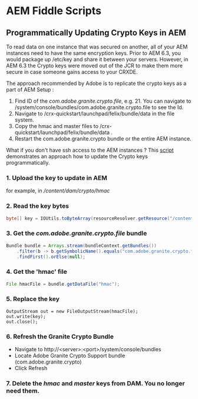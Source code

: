 # AEM Fiddle Scripts

## Programmatically Updating Crypto Keys in AEM

To read data on one instance that was secured on another, all of your AEM instances need to have the same encryption keys. Prior to AEM 6.3, you would package up /etc/key and share it between your servers. However, in AEM 6.3 the Crypto keys were moved out of the JCR to make them more secure in case someone gains access to your CRXDE. 

The approach recommended by Adobe is to replicate the crypto keys as a part of AEM Setup :

1. Find ID of the _com.adobe.granite.crypto.file_, e.g. 21. You can navigate to /system/console/bundles/com.adobe.granite.crypto.file to see the Id.
2. Navigate to /crx-quickstart/launchpad/felix/bundle<Id>/data in the file system.
3. Copy  the hmac and master files to /crx-quickstart/launchpad/felix/bundle<Id>/data .
4. Restart the com.adobe.granite.crypto bundle or the entire AEM instance.

What if you don't have ssh access to the AEM instances ? This  [script](encyptionKeys.jsp)  demonstrates an approach how to update the Crypto keys programmatically. 

### 1. Upload the key to update in AEM
for example, in _/content/dam/crypto/hmac_

### 2. Read the key bytes
```java
byte[] key = IOUtils.toByteArray(resourceResolver.getResource("/content/dam/crypto/hmac").adaptTo(Asset.class).getOriginal().getStream());
```

### 3. Get the _com.adobe.granite.crypto.file_ bundle
```java
Bundle bundle = Arrays.stream(bundleContext.getBundles())
    .filter(b -> b.getSymbolicName().equals("com.adobe.granite.crypto.file"))
    .findFirst().orElse(null);
```
### 4. Get the 'hmac' file  
```java
File hmacFile = bundle.getDataFile("hmac");
```

### 5. Replace the key
```
OutputStream out = new FileOutputStream(hmacFile);
out.write(key);
out.close();
```

### 6. Refresh the Granite Crypto Bundle
- Navigate to http://\<server\>:\<port\>/system/console/bundles
- Locate Adobe Granite Crypto Support bundle (com.adobe.granite.crypto)
- Click Refresh

### 7. Delete the _hmac_ and _master_ keys from DAM. You no longer need them.

